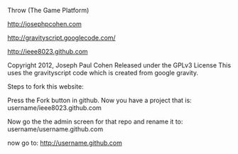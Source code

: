 Throw (The Game Platform)

http://josephpcohen.com

http://gravityscript.googlecode.com/

http://ieee8023.github.com

Copyright 2012, Joseph Paul Cohen
Released under the GPLv3 License
This uses the gravityscript code which is created from google gravity.



Steps to fork this website:

Press the Fork button in github. Now you have a project that is:
username/ieee8023.github.com

Now go the the admin screen for that repo and rename it to:
username/username.github.com

now go to:
http://username.github.com
